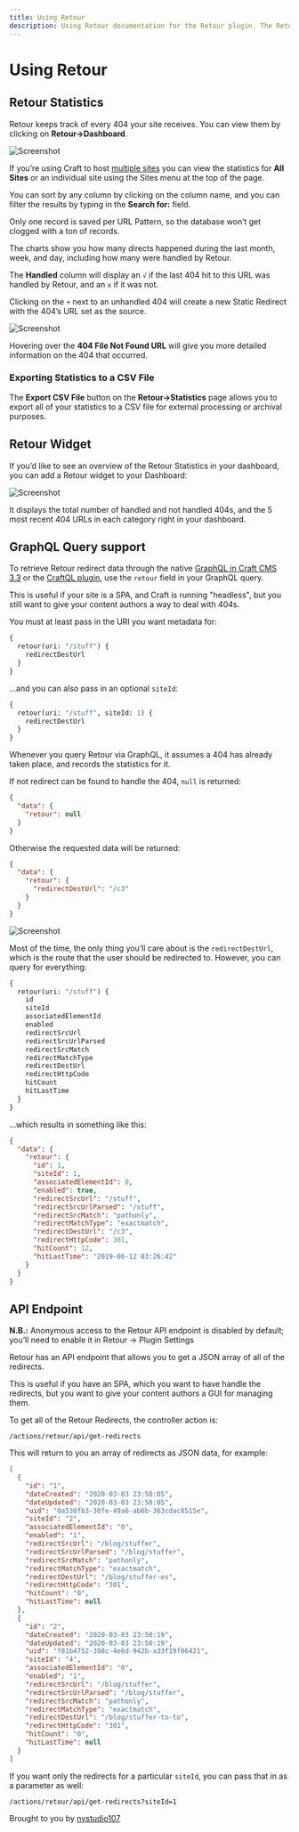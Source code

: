 ```yaml
---
title: Using Retour
description: Using Retour documentation for the Retour plugin. The Retour plugin allows you to intelligently redirect legacy URLs, so that you don’t lose SEO value when rebuilding & restructuring a site
---
```

# Using Retour

## Retour Statistics

Retour keeps track of every 404 your site receives.  You can view them by clicking on **Retour->Dashboard**.  

![Screenshot](./resources/screenshots/retour-dashboard.png)

If you’re using Craft to host [multiple sites](https://docs.craftcms.com/v3/sites.html) you can view the statistics for **All Sites** or an individual site using the Sites menu at the top of the page.

You can sort by any column by clicking on the column name, and you can filter the results by typing in the **Search for:** field.

Only one record is saved per URL Pattern, so the database won’t get clogged with a ton of records.

The charts show you how many directs happened during the last month, week, and day, including how many were handled by Retour.

The **Handled** column will display an `√` if the last 404 hit to this URL was handled by Retour, and an `x` if it was not.

Clicking on the `+` next to an unhandled 404 will create a new Static Redirect with the 404’s URL set as the source.

![Screenshot](./resources/screenshots/retour-not-found-detail.png)

Hovering over the **404 File Not Found URL** will give you more detailed information on the 404 that occurred.

### Exporting Statistics to a CSV File

The **Export CSV File** button on the **Retour->Statistics** page allows you to export all of your statistics to a CSV file for external processing or archival purposes.

## Retour Widget

If you’d like to see an overview of the Retour Statistics in your dashboard, you can add a Retour widget to your Dashboard:

![Screenshot](./resources/screenshots/retour-widget.png)

It displays the total number of handled and not handled 404s, and the 5 most recent 404 URLs in each category right in your dashboard.

## GraphQL Query support

To retrieve Retour redirect data through the native [GraphQL in Craft CMS 3.3](https://docs.craftcms.com/v3/graphql.html#sending-api-requests) or the [CraftQL plugin](https://github.com/markhuot/craftql), use the `retour` field in your GraphQL query.

This is useful if your site is a SPA, and Craft is running "headless", but you still want to give your content authors a way to deal with 404s.

You must at least pass in the URI you want metadata for:

```graphql
{
  retour(uri: "/stuff") {
    redirectDestUrl
  }
}
```

...and you can also pass in an optional `siteId`:

```graphql
{
  retour(uri: "/stuff", siteId: 1) {
    redirectDestUrl
  }
}
```
Whenever you query Retour via GraphQL, it assumes a 404 has already taken place, and records the statistics for it.

If not redirect can be found to handle the 404, `null` is returned:

```json
{
  "data": {
    "retour": null
  }
}
```

Otherwise the requested data will be returned:
```json
{
  "data": {
    "retour": {
      "redirectDestUrl": "/c3"
    }
  }
}
```
![Screenshot](./resources/screenshots/retour-craftql-query.png)

Most of the time, the only thing you’ll care about is the `redirectDestUrl`, which is the route that the user should be redirected to. However, you can query for everything:

```graphql
{
  retour(uri: "/stuff") {
    id
    siteId
    associatedElementId
    enabled
    redirectSrcUrl
    redirectSrcUrlParsed
    redirectSrcMatch
    redirectMatchType
    redirectDestUrl
    redirectHttpCode
    hitCount
    hitLastTime
  }
}
```

...which results in something like this:
```json
{
  "data": {
    "retour": {
      "id": 1,
      "siteId": 1,
      "associatedElementId": 0,
      "enabled": true,
      "redirectSrcUrl": "/stuff",
      "redirectSrcUrlParsed": "/stuff",
      "redirectSrcMatch": "pathonly",
      "redirectMatchType": "exactmatch",
      "redirectDestUrl": "/c3",
      "redirectHttpCode": 301,
      "hitCount": 12,
      "hitLastTime": "2019-06-12 03:26:42"
    }
  }
}
```

## API Endpoint

**N.B.:** Anonymous access to the Retour API endpoint is disabled by default; you’ll need to enable it in Retour → Plugin Settings

Retour has an API endpoint that allows you to get a JSON array of all of the redirects.

This is useful if you have an SPA, which you want to have handle the redirects, but you want to give your content authors a GUI for managing them.

To get all of the Retour Redirects, the controller action is:

```twig
/actions/retour/api/get-redirects
```

This will return to you an array of redirects as JSON data, for example:

```json
[
  {
    "id": "1",
    "dateCreated": "2020-03-03 23:50:05",
    "dateUpdated": "2020-03-03 23:50:05",
    "uid": "0a530fb3-30fe-49a6-ab6b-363cdac8515e",
    "siteId": "2",
    "associatedElementId": "0",
    "enabled": "1",
    "redirectSrcUrl": "/blog/stuffer",
    "redirectSrcUrlParsed": "/blog/stuffer",
    "redirectSrcMatch": "pathonly",
    "redirectMatchType": "exactmatch",
    "redirectDestUrl": "/blog/stuffer-es",
    "redirectHttpCode": "301",
    "hitCount": "0",
    "hitLastTime": null
  },
  {
    "id": "2",
    "dateCreated": "2020-03-03 23:50:19",
    "dateUpdated": "2020-03-03 23:50:19",
    "uid": "f81b4752-398c-4e6d-942b-a33f19f06421",
    "siteId": "4",
    "associatedElementId": "0",
    "enabled": "1",
    "redirectSrcUrl": "/blog/stuffer",
    "redirectSrcUrlParsed": "/blog/stuffer",
    "redirectSrcMatch": "pathonly",
    "redirectMatchType": "exactmatch",
    "redirectDestUrl": "/blog/stuffer-to-to",
    "redirectHttpCode": "301",
    "hitCount": "0",
    "hitLastTime": null
  }
]
```

If you want only the redirects for a particular `siteId`, you can pass that in as a parameter as well:

```twig
/actions/retour/api/get-redirects?siteId=1
```

Brought to you by [nystudio107](https://nystudio107.com/)
